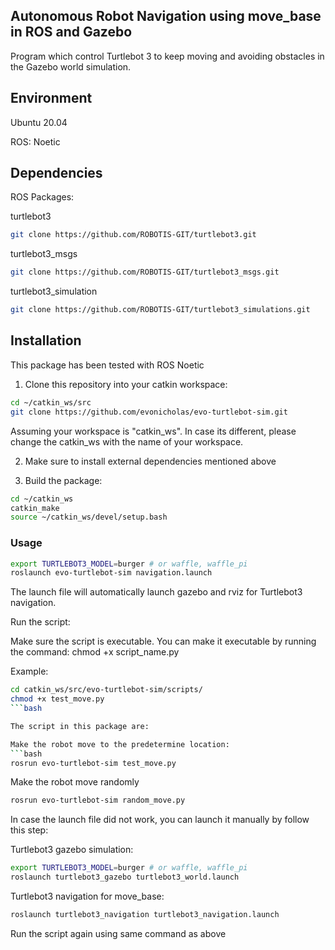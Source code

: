 ## Autonomous Robot Navigation using move_base in ROS and Gazebo

Program which control Turtlebot 3 to keep moving and avoiding obstacles in the Gazebo world simulation.

## Environment
Ubuntu 20.04

ROS: Noetic

## Dependencies

ROS Packages:

turtlebot3
```bash
git clone https://github.com/ROBOTIS-GIT/turtlebot3.git
```


turtlebot3_msgs
```bash
git clone https://github.com/ROBOTIS-GIT/turtlebot3_msgs.git
```


turtlebot3_simulation
```bash
git clone https://github.com/ROBOTIS-GIT/turtlebot3_simulations.git
```

## Installation
This package has been tested with ROS Noetic

1. Clone this repository into your catkin workspace:

```bash
cd ~/catkin_ws/src
git clone https://github.com/evonicholas/evo-turtlebot-sim.git
```
Assuming your workspace is "catkin_ws". In case its different, please change the catkin_ws with the name of your workspace.

2. Make sure to install external dependencies mentioned above

3. Build the package:  

```bash
cd ~/catkin_ws
catkin_make
source ~/catkin_ws/devel/setup.bash
```

### Usage

```bash
export TURTLEBOT3_MODEL=burger # or waffle, waffle_pi
roslaunch evo-turtlebot-sim navigation.launch
```

The launch file will automatically launch gazebo and rviz for Turtlebot3 navigation.

Run the script:

Make sure the script is executable. You can make it executable by running the command: chmod +x script_name.py

Example:

```bash
cd catkin_ws/src/evo-turtlebot-sim/scripts/
chmod +x test_move.py
```bash

The script in this package are:

Make the robot move to the predetermine location:
```bash
rosrun evo-turtlebot-sim test_move.py
```

Make the robot move randomly
```bash
rosrun evo-turtlebot-sim random_move.py
```

In case the launch file did not work, you can launch it manually by follow this step:

Turtlebot3 gazebo simulation:

```bash
export TURTLEBOT3_MODEL=burger # or waffle, waffle_pi
roslaunch turtlebot3_gazebo turtlebot3_world.launch
```

Turtlebot3 navigation for move_base:

```bash
roslaunch turtlebot3_navigation turtlebot3_navigation.launch
```

Run the script again using same command as above



